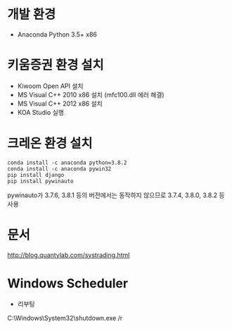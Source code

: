 # 개발 환경

- Anaconda Python 3.5+ x86

# 키움증권 환경 설치

- Kiwoom Open API 설치
- MS Visual C++ 2010 x86 설치 (mfc100.dll 에러 해결)
- MS Visual C++ 2012 x86 설치
- KOA Studio 실행

# 크레온 환경 설치

```
conda install -c anaconda python=3.8.2
conda install -c anaconda pywin32
pip install django
pip install pywinauto
```

pywinauto가 3.7.6, 3.8.1 등의 버전에서는 동작하지 않으므로 3.7.4, 3.8.0, 3.8.2 등 사용

# 문서

http://blog.quantylab.com/systrading.html

# Windows Scheduler

- 리부팅

C:\Windows\System32\shutdown.exe /r